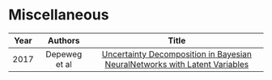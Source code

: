 # Miscellaneous

| Year        | Authors           | Title  |
| ------------- |:-------------:| :-----:|
| 2017 | Depeweg et al | [Uncertainty Decomposition in Bayesian NeuralNetworks with Latent Variables](https://arxiv.org/abs/1706.08495) |
